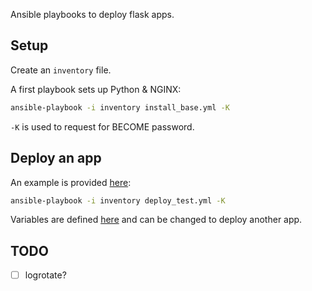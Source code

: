Ansible playbooks to deploy flask apps.

## Setup

Create an `inventory` file.

A first playbook sets up Python & NGINX:

```bash
ansible-playbook -i inventory install_base.yml -K
```

`-K` is used to request for BECOME password.

## Deploy an app

An example is provided [here](deploy_test.yml):

```bash
ansible-playbook -i inventory deploy_test.yml -K
```

Variables are defined [here](group_vars/all) and can be changed to deploy another app.

## TODO

- [ ] logrotate?
